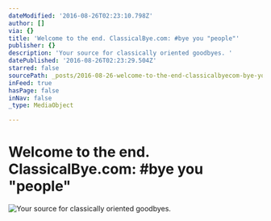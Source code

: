 ```yaml
---
dateModified: '2016-08-26T02:23:10.798Z'
author: []
via: {}
title: 'Welcome to the end. ClassicalBye.com: #bye you "people"'
publisher: {}
description: 'Your source for classically oriented goodbyes. '
datePublished: '2016-08-26T02:23:29.504Z'
starred: false
sourcePath: _posts/2016-08-26-welcome-to-the-end-classicalbyecom-bye-you-people.md
inFeed: true
hasPage: false
inNav: false
_type: MediaObject

---
```

# Welcome to the end. ClassicalBye.com: \#bye you "people"
![Your source for classically oriented goodbyes. ](https://the-grid-user-content.s3-us-west-2.amazonaws.com/1fa1dc11-6254-4943-8ad7-3a0b429b823e.png)